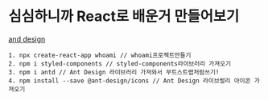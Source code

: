 # 심심하니까 React로 배운거 만들어보기

[and design](https://ant.design/)

```
1. npx create-react-app whoami // whoami프로젝트만들기
2. npm i styled-components // styled-components라이브러리 가져오기
3. npm i antd // Ant Design 라이브러리 가져와서 부트스트랩처럼쓰기!
4. npm install --save @ant-design/icons // Ant Design 라이브럴리 아이콘 가져오기
```
